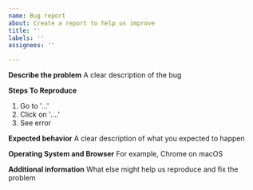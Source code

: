 ```yaml
---
name: Bug report
about: Create a report to help us improve
title: ''
labels: ''
assignees: ''

---
```


**Describe the problem**
A clear description of the bug

**Steps To Reproduce**
1. Go to '...'
2. Click on '....'
3. See error

**Expected behavior**
A clear description of what you expected to happen

**Operating System and Browser**
For example, Chrome on macOS

**Additional information**
What else might help us reproduce and fix the problem
